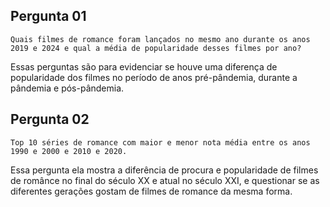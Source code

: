 ## Pergunta 01

```Quais filmes de romance foram lançados no mesmo ano durante os anos 2019 e 2024 e qual a média de popularidade desses filmes por ano?```

Essas perguntas são para evidenciar se houve uma diferença de popularidade dos filmes no período de anos pré-pândemia, durante a pândemia e pós-pândemia.

## Pergunta 02

```Top 10 séries de romance com maior e menor nota média entre os anos 1990 e 2000 e 2010 e 2020.```

Essa pergunta ela mostra a diferência de procura e popularidade de filmes de românce no final do século XX e atual no século XXI, e questionar se as diferentes gerações gostam de filmes de romance da mesma forma.
